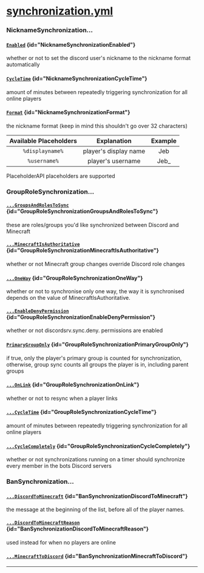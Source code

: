 # [synchronization.yml](https://config.discordsrv.com/synchronization/_)

### NicknameSynchronization...
#### [`Enabled`](https://config.discordsrv.com/synchronization/NicknameSynchronizationEnabled) {id="NicknameSynchronizationEnabled"}
whether or not to set the discord user's nickname to the nickname format automatically

#### [`CycleTime`](https://config.discordsrv.com/synchronization/NicknameSynchronizationCycleTime) {id="NicknameSynchronizationCycleTime"}
amount of minutes between repeatedly triggering synchronization for all online players
#### [`Format`](https://config.discordsrv.com/synchronization/NicknameSynchronizationFormat) {id="NicknameSynchronizationFormat"}
the nickname format (keep in mind this shouldn't go over 32 characters)

| Available Placeholders | Explanation | Example |
| :---: | :---: | :---: |
| `%displayname%` | player's display name | Jeb |
| `%username%` | player's username | Jeb_ |

PlaceholderAPI placeholders are supported

### GroupRoleSynchronization...
#### [`...GroupsAndRolesToSync`](https://config.discordsrv.com/synchronization/GroupRoleSynchronizationGroupsAndRolesToSync) {id="GroupRoleSynchronizationGroupsAndRolesToSync"}
these are roles/groups you'd like synchronized between Discord and Minecraft

#### [`...MinecraftIsAuthoritative`](https://config.discordsrv.com/synchronization/GroupRoleSynchronizationMinecraftIsAuthoritative) {id="GroupRoleSynchronizationMinecraftIsAuthoritative"}
whether or not Minecraft group changes override Discord role changes
#### [`...OneWay`](https://config.discordsrv.com/synchronization/GroupRoleSynchronizationOneWay) {id="GroupRoleSynchronizationOneWay"}
whether or not to synchronise only one way, the way it is synchronised depends on the value of MinecraftIsAuthoritative.
#### [`...EnableDenyPermission`](https://config.discordsrv.com/synchronization/GroupRoleSynchronizationEnableDenyPermission) {id="GroupRoleSynchronizationEnableDenyPermission"}
whether or not discordsrv.sync.deny.<role id> permissions are enabled

#### [`PrimaryGroupOnly`](https://config.discordsrv.com/synchronization/GroupRoleSynchronizationPrimaryGroupOnly) {id="GroupRoleSynchronizationPrimaryGroupOnly"}
if true, only the player's primary group is counted for synchronization, otherwise, group sync counts all groups the player is in, including parent groups

#### [`...OnLink`](https://config.discordsrv.com/synchronization/GroupRoleSynchronizationOnLink) {id="GroupRoleSynchronizationOnLink"}
whether or not to resync when a player links

#### [`...CycleTime`](https://config.discordsrv.com/synchronization/GroupRoleSynchronizationCycleTime) {id="GroupRoleSynchronizationCycleTime"}
amount of minutes between repeatedly triggering synchronization for all online players

#### [`...CycleCompletely`](https://config.discordsrv.com/synchronization/GroupRoleSynchronizationCycleCompletely) {id="GroupRoleSynchronizationCycleCompletely"}
whether or not synchronizations running on a timer should synchronize every member in the bots Discord servers

### BanSynchronization...
#### [`...DiscordToMinecraft`](https://config.discordsrv.com/synchronization/BanSynchronizationDiscordToMinecraft) {id="BanSynchronizationDiscordToMinecraft"}
the message at the beginning of the list, before all of the player names.
#### [`...DiscordToMinecraftReason`](https://config.discordsrv.com/synchronization/BanSynchronizationDiscordToMinecraftReason) {id="BanSynchronizationDiscordToMinecraftReason"}
used instead for when no players are online
#### [`...MinecraftToDiscord`](https://config.discordsrv.com/synchronization/BanSynchronizationMinecraftToDiscord) {id="BanSynchronizationMinecraftToDiscord"}

---
